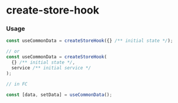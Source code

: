 # create-store-hook

### Usage

```ts
const useCommonData = createStoreHook({} /** initial state */);

// or
const useCommonData = createStoreHook(
  {} /** initial state */,
  service /** initial service */
);

// in FC

const [data, setData] = useCommonData();
```

